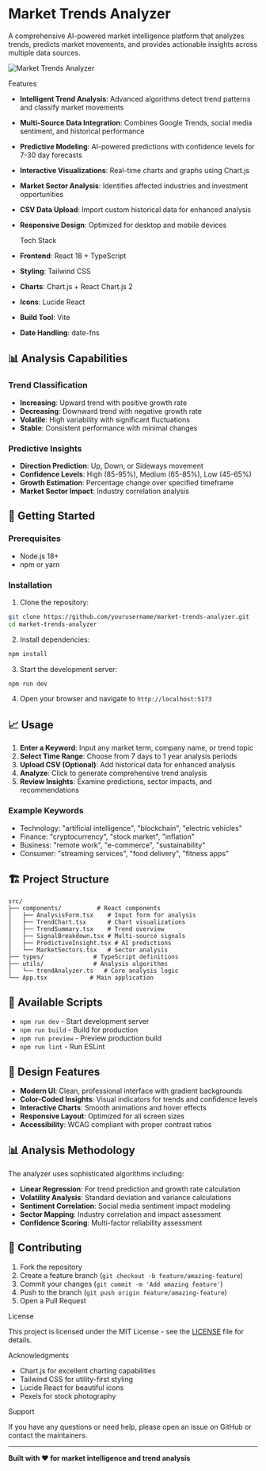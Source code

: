 # Market Trends Analyzer

A comprehensive AI-powered market intelligence platform that analyzes trends, predicts market movements, and provides actionable insights across multiple data sources.

![Market Trends Analyzer](https://images.pexels.com/photos/590022/pexels-photo-590022.jpeg?auto=compress&cs=tinysrgb&w=1200&h=400&fit=crop)

 Features

- **Intelligent Trend Analysis**: Advanced algorithms detect trend patterns and classify market movements
- **Multi-Source Data Integration**: Combines Google Trends, social media sentiment, and historical performance
- **Predictive Modeling**: AI-powered predictions with confidence levels for 7-30 day forecasts
- **Interactive Visualizations**: Real-time charts and graphs using Chart.js
- **Market Sector Analysis**: Identifies affected industries and investment opportunities
- **CSV Data Upload**: Import custom historical data for enhanced analysis
- **Responsive Design**: Optimized for desktop and mobile devices

  Tech Stack

- **Frontend**: React 18 + TypeScript
- **Styling**: Tailwind CSS
- **Charts**: Chart.js + React Chart.js 2
- **Icons**: Lucide React
- **Build Tool**: Vite
- **Date Handling**: date-fns

## 📊 Analysis Capabilities

### Trend Classification
- **Increasing**: Upward trend with positive growth rate
- **Decreasing**: Downward trend with negative growth rate
- **Volatile**: High variability with significant fluctuations
- **Stable**: Consistent performance with minimal changes

### Predictive Insights
- **Direction Prediction**: Up, Down, or Sideways movement
- **Confidence Levels**: High (85-95%), Medium (65-85%), Low (45-65%)
- **Growth Estimation**: Percentage change over specified timeframe
- **Market Sector Impact**: Industry correlation analysis

## 🚀 Getting Started

### Prerequisites
- Node.js 18+ 
- npm or yarn

### Installation

1. Clone the repository:
```bash
git clone https://github.com/yourusername/market-trends-analyzer.git
cd market-trends-analyzer
```

2. Install dependencies:
```bash
npm install
```

3. Start the development server:
```bash
npm run dev
```

4. Open your browser and navigate to `http://localhost:5173`

## 📈 Usage

1. **Enter a Keyword**: Input any market term, company name, or trend topic
2. **Select Time Range**: Choose from 7 days to 1 year analysis periods
3. **Upload CSV (Optional)**: Add historical data for enhanced analysis
4. **Analyze**: Click to generate comprehensive trend analysis
5. **Review Insights**: Examine predictions, sector impacts, and recommendations

### Example Keywords
- Technology: "artificial intelligence", "blockchain", "electric vehicles"
- Finance: "cryptocurrency", "stock market", "inflation"
- Business: "remote work", "e-commerce", "sustainability"
- Consumer: "streaming services", "food delivery", "fitness apps"

## 🏗️ Project Structure

```
src/
├── components/          # React components
│   ├── AnalysisForm.tsx    # Input form for analysis
│   ├── TrendChart.tsx      # Chart visualizations
│   ├── TrendSummary.tsx    # Trend overview
│   ├── SignalBreakdown.tsx # Multi-source signals
│   ├── PredictiveInsight.tsx # AI predictions
│   └── MarketSectors.tsx   # Sector analysis
├── types/              # TypeScript definitions
├── utils/              # Analysis algorithms
│   └── trendAnalyzer.ts   # Core analysis logic
└── App.tsx            # Main application
```

## 🔧 Available Scripts

- `npm run dev` - Start development server
- `npm run build` - Build for production
- `npm run preview` - Preview production build
- `npm run lint` - Run ESLint

## 🎨 Design Features

- **Modern UI**: Clean, professional interface with gradient backgrounds
- **Color-Coded Insights**: Visual indicators for trends and confidence levels
- **Interactive Charts**: Smooth animations and hover effects
- **Responsive Layout**: Optimized for all screen sizes
- **Accessibility**: WCAG compliant with proper contrast ratios

## 📊 Analysis Methodology

The analyzer uses sophisticated algorithms including:

- **Linear Regression**: For trend prediction and growth rate calculation
- **Volatility Analysis**: Standard deviation and variance calculations
- **Sentiment Correlation**: Social media sentiment impact modeling
- **Sector Mapping**: Industry correlation and impact assessment
- **Confidence Scoring**: Multi-factor reliability assessment

## 🤝 Contributing

1. Fork the repository
2. Create a feature branch (`git checkout -b feature/amazing-feature`)
3. Commit your changes (`git commit -m 'Add amazing feature'`)
4. Push to the branch (`git push origin feature/amazing-feature`)
5. Open a Pull Request

 License

This project is licensed under the MIT License - see the [LICENSE](LICENSE) file for details.

 Acknowledgments

- Chart.js for excellent charting capabilities
- Tailwind CSS for utility-first styling
- Lucide React for beautiful icons
- Pexels for stock photography

 Support

If you have any questions or need help, please open an issue on GitHub or contact the maintainers.

---

**Built with ❤️ for market intelligence and trend analysis**

